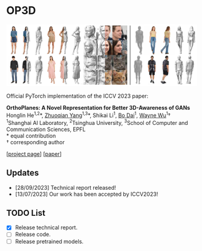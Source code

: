 # OP3D
![Teaser image](./docs/teaser.png)

Official PyTorch implementation of the ICCV 2023 paper:

**OrthoPlanes: A Novel Representation for Better 3D-Awareness of GANs**<br>
Honglin He<sup>1,2</sup>\*, [Zhuoqian Yang](https://yzhq97.github.io/)<sup>1,3</sup>\*, Shikai Li<sup>1</sup>, [Bo Dai](http://daibo.info/)<sup>1</sup>, [Wayne Wu](https://wywu.github.io/)<sup>1</sup>† <br>
<sup>1</sup>Shanghai AI Laboratory, <sup>2</sup>Tsinghua University, <sup>3</sup>School of Computer and Communication Sciences, EPFL
<br>\* equal contribution
<br>† corresponding author

[[project page](https://orthoplanes.github.io)] [[paper](https://arxiv.org/abs/2309.15830)]

## Updates
- [28/09/2023] Technical report released!
- [13/07/2023] Our work has been accepted by ICCV2023!

## TODO List
- [x] Release technical report.
- [ ] Release code.
- [ ] Release pretrained models.
